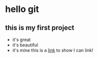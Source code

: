 # hello git
## this is my first project
- it's great
- it's beautiful
- it's mine
this is a [link](http://www.cnn.com) to show I can link!